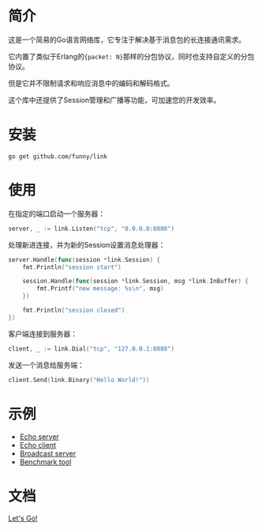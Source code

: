 简介
====

这是一个简易的Go语言网络库，它专注于解决基于消息包的长连接通讯需求。

它内置了类似于Erlang的`{packet: N}`那样的分包协议，同时也支持自定义的分包协议。

但是它并不限制请求和响应消息中的编码和解码格式。

这个库中还提供了Session管理和广播等功能，可加速您的开发效率。

安装
====

```
go get github.com/funny/link
```

使用
====

在指定的端口启动一个服务器：

```go
server, _ := link.Listen("tcp", "0.0.0.0:8080")
```

处理新进连接，并为新的Session设置消息处理器：

```go
server.Handle(func(session *link.Session) {
	fmt.Println("session start")

	session.Handle(func(session *link.Session, msg *link.InBuffer) {
		fmt.Printf("new message: %s\n", msg)
	})

	fmt.Println("session closed")
})
```

客户端连接到服务器：

```go
client, _ := link.Dial("tcp", "127.0.0.1:8080")
```

发送一个消息给服务端：

```go
client.Send(link.Binary("Hello World!"))
```

示例
====

* [Echo server](https://github.com/funny/link/blob/master/examples/echo_server/main.go)
* [Echo client](https://github.com/funny/link/blob/master/examples/echo_client/main.go)
* [Broadcast server](https://github.com/funny/link/blob/master/examples/broadcast/main.go)
* [Benchmark tool](https://github.com/funny/link/blob/master/examples/benchmark/main.go)

文档
====

[Let's Go!](http://godoc.org/github.com/funny/link)
